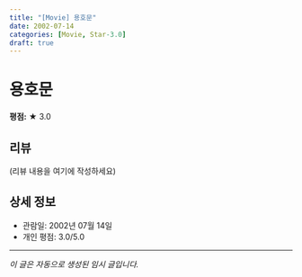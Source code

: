 ```yaml
---
title: "[Movie] 용호문"
date: 2002-07-14
categories: [Movie, Star-3.0]
draft: true
---
```


# 용호문

**평점:** ★ 3.0

## 리뷰

(리뷰 내용을 여기에 작성하세요)

## 상세 정보

- 관람일: 2002년 07월 14일
- 개인 평점: 3.0/5.0

---

*이 글은 자동으로 생성된 임시 글입니다.*
